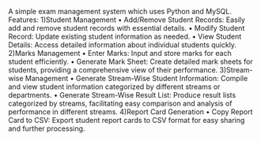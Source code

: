 A simple exam management system which uses Python and MySQL.
Features:
1)Student Management 
• Add/Remove Student Records: Easily add and remove 
student records with essential details. 
• Modify Student Record: Update existing student 
information as needed. 
• View Student Details: Access detailed information 
about individual students quickly. 
2)Marks Management 
• Enter Marks: Input and store marks for each student 
efficiently. 
• Generate Mark Sheet: Create detailed mark sheets 
for students, providing a comprehensive view of their 
performance. 
3)Stream-wise Management 
• Generate Stream-Wise Student Information: Compile 
and view student information categorized by 
different streams or departments. 
• Generate Stream-Wise Result List: Produce result lists 
categorized by streams, facilitating easy comparison 
and analysis of performance in different streams. 
4)Report Card Generation 
• Copy Report Card to CSV: Export student report cards 
to CSV format for easy sharing and further 
processing. 
